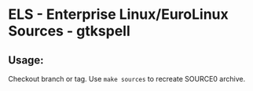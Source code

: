 # ELS - Enterprise Linux/EuroLinux Sources - gtkspell
 
## Usage:
  Checkout branch or tag. Use `make sources` to recreate  SOURCE0 archive.
